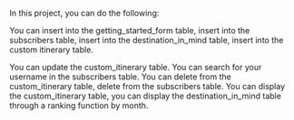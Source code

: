 In this project, you can do the following:

You can insert into the getting_started_form table, insert into the subscribers table, insert into the destination_in_mind table, insert into the custom itinerary table.

You can update the custom_itinerary table.
You can search for your username in the subscribers table.
You can delete from the custom_itinerary table, delete from the subscribers table.
You can display the custom_itinerary table, you can display the destination_in_mind table through a ranking function by month.